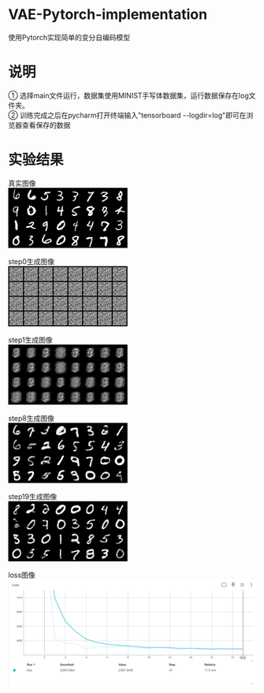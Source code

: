 # VAE-Pytorch-implementation
使用Pytorch实现简单的变分自编码模型  

# 说明

① 选择main文件运行，数据集使用MINIST手写体数据集，运行数据保存在log文件夹。  
② 训练完成之后在pycharm打开终端输入"tensorboard --logdir=log"即可在浏览器查看保存的数据  

# 实验结果

真实图像  
![image](img/real.png)  

step0生成图像   
![image](img/step0.png)  

step1生成图像  
![image](img/step1.png)

step8生成图像  
![image](img/step8.png)  

step19生成图像  
![image](img/step19.png)  

loss图像  
![image](img/loss.PNG)
